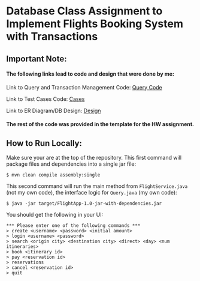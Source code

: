 # Database Class Assignment to Implement Flights Booking System with Transactions

## Important Note:

#### The following links lead to code and design that were done by me:

Link to Query and Transaction Management Code: [Query Code](https://github.com/ctuguinay/Flights-Database-CT/blob/14a8980ee50846d47ecf3a432c36b69668db59c5/src/main/java/flightapp/Query.java)

Link to Test Cases Code: [Cases](github.com/ctuguinay/Flights-Database-CT/tree/master/cases)

Link to ER Diagram/DB Design: [Design](github.com/ctuguinay/Flights-Database-CT/blob/master/design.md)

#### The rest of the code was provided in the template for the HW assignment.

## How to Run Locally:

Make sure your are at the top of the repository. This first command will package files and dependencies into a single jar file:
```
$ mvn clean compile assembly:single
```

This second command will run the main method from `FlightService.java` (not my own code), the interface logic for `Query.java` (my own code):
```
$ java -jar target/FlightApp-1.0-jar-with-dependencies.jar
```

You should get the following in your UI:
```
*** Please enter one of the following commands ***
> create <username> <password> <initial amount>
> login <username> <password>
> search <origin city> <destination city> <direct> <day> <num itineraries>
> book <itinerary id>
> pay <reservation id>
> reservations
> cancel <reservation id>
> quit
```
